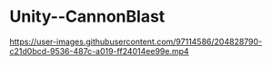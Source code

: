 # Unity--CannonBlast


https://user-images.githubusercontent.com/97114586/204828790-c21d0bcd-9536-487c-a019-ff24014ee99e.mp4

